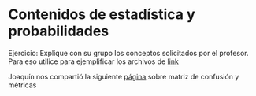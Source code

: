 # Contenidos de estadística y probabilidades 

Ejercicio: Explique con su grupo los conceptos solicitados por el profesor. Para eso utilice para ejemplificar los archivos de [link](./chapter_4/)

Joaquín nos compartió la siguiente [página](https://www.juanbarrios.com/la-matriz-de-confusion-y-sus-metricas/) sobre matriz de confusión y métricas 
